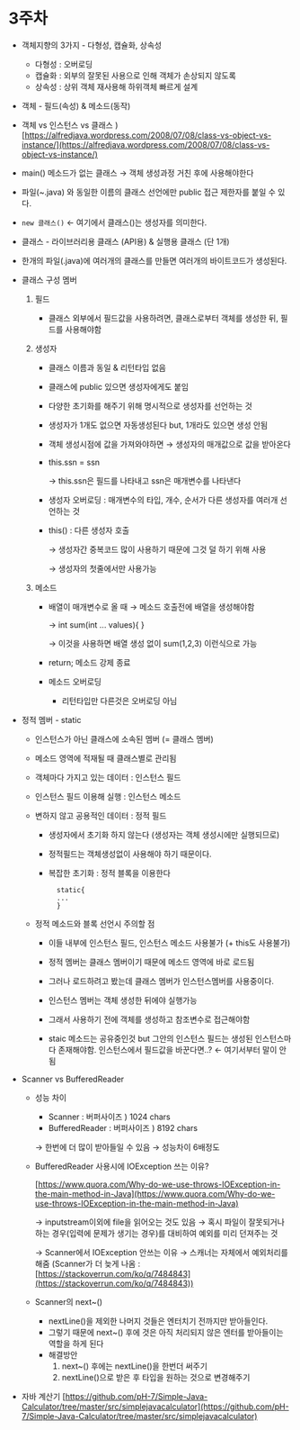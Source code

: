 # 3주차

- 객체지향의 3가지 - 다형성, 캡슐화, 상속성
    - 다형성 : 오버로딩
    - 캡슐화 : 외부의 잘못된 사용으로 인해 객체가 손상되지 않도록
    - 상속성 : 상위 객체 재사용해 하위객체 빠르게 설계

- 객체 - 필드(속성) & 메소드(동작)
- 객체 vs 인스턴스 vs 클래스 ) [https://alfredjava.wordpress.com/2008/07/08/class-vs-object-vs-instance/](https://alfredjava.wordpress.com/2008/07/08/class-vs-object-vs-instance/)
- main() 메소드가 없는 클래스 → 객체 생성과정 거친 후에 사용해야한다
- 파일(~.java) 와 동일한 이름의 클래스 선언에만 public 접근 제한자를 붙일 수 있다.
- `new 클래스()`    ← 여기에서 클래스()는 생성자를 의미한다.
- 클래스 - 라이브러리용 클래스 (API용) & 실행용 클래스 (단 1개)
- 한개의 파일(.java)에 여러개의 클래스를 만들면 여러개의 바이트코드가 생성된다.
- 클래스 구성 멤버
    1. 필드 
        - 클래스 외부에서 필드값을 사용하려면, 클래스로부터 객체를 생성한 뒤, 필드를 사용해야함
    2. 생성자 
        - 클래스 이름과 동일 & 리턴타입 없음
        - 클래스에 public 있으면 생성자에게도 붙임
        - 다양한 초기화를 해주기 위해 명시적으로 생성자를 선언하는 것
        - 생성자가 1개도 없으면 자동생성된다 but, 1개라도 있으면 생성 안됨
        - 객체 생성시점에 값을 가져와야하면 → 생성자의 매개값으로 값을 받아온다
        - this.ssn = ssn

            → this.ssn은 필드를 나타내고 ssn은 매개변수를 나타낸다 

        - 생성자 오버로딩 : 매개변수의 타입, 개수, 순서가 다른 생성자를 여러개 선언하는 것
        - this() : 다른 생성자 호출

            → 생성자간 중복코드 많이 사용하기 때문에 그것 덜 하기 위해 사용

            → 생성자의 첫줄에서만 사용가능 

    3. 메소드 
        - 배열이 매개변수로 올 때 → 메소드 호출전에 배열을 생성해야함

            → int sum(int ... values){ }

            → 이것을 사용하면 배열 생성 없이 sum(1,2,3) 이런식으로 가능 

        - return;  메소드 강제 종료
        - 메소드 오버로딩
            - 리턴타입만 다른것은 오버로딩 아님
- 정적 멤버 - static
    - 인스턴스가 아닌 클래스에 소속된 멤버 (= 클래스 멤버)
    - 메소드 영역에 적재될 때 클래스별로 관리됨

     

    - 객체마다 가지고 있는 데이터 : 인스턴스 필드
    - 인스턴스 필드 이용해 실행 : 인스턴스 메소드
    - 변하지 않고 공용적인 데이터 : 정적 필드
        - 생성자에서 초기화 하지 않는다 (생성자는 객체 생성시에만 실행되므로)
        - 정적필드는 객체생성없이 사용해야 하기 때문이다.
        - 복잡한 초기화 : 정적 블록을 이용한다

                static{
                ...
                }

    - 정적 메소드와 블록 선언시 주의할 점
        - 이들 내부에 인스턴스 필드, 인스턴스 메소드 사용불가 (+ this도 사용불가)
        - 정적 멤버는 클래스 멤버이기 때문에 메소드 영역에 바로 로드됨
        - 그러나 로드하려고 봤는데 클래스 멤버가 인스턴스멤버를 사용중이다.
        - 인스턴스 멤버는 객체 생성한 뒤에야 실행가능
        - 그래서 사용하기 전에 객체를 생성하고 참조변수로 접근해야함

        - staic 메소드는 공유중인것 but 그안의 인스턴스 필드는 생성된 인스턴스마다 존재해야함. 인스턴스에서 필드값을 바꾼다면..? ← 여기서부터 말이 안됨

- Scanner vs BufferedReader
    - 성능 차이
        - Scanner : 버퍼사이즈 ) 1024 chars
        - BufferedReader : 버퍼사이즈 ) 8192 chars

        → 한번에 더 많이 받아들일 수 있음 → 성능차이 6배정도 

    - BufferedReader 사용시에 IOException 쓰는 이유?

        [https://www.quora.com/Why-do-we-use-throws-IOException-in-the-main-method-in-Java](https://www.quora.com/Why-do-we-use-throws-IOException-in-the-main-method-in-Java)

        → inputstream이외에 file을 읽어오는 것도 있음 → 혹시 파일이 잘못되거나 하는 경우(입력에 문제가 생기는 경우)를 대비하여 예외를 미리 던져주는 것 

        → Scanner에서 IOException 안쓰는 이유 → 스캐너는 자체에서 예외처리를 해줌 (Scanner가 더 늦게 나옴 : [https://stackoverrun.com/ko/q/7484843](https://stackoverrun.com/ko/q/7484843))

    - Scanner의 next~()
        - nextLine()을 제외한 나머지 것들은 엔터치기 전까지만 받아들인다.
        - 그렇기 때문에 next~() 후에 것은 아직 처리되지 않은 엔터를 받아들이는 역할을 하게 된다
        - 해결방안
            1. next~() 후에는 nextLine()을 한번더 써주기 
            2. nextLine()으로 받은 후 타입을 원하는 것으로 변경해주기 

- 자바 계산기 [https://github.com/pH-7/Simple-Java-Calculator/tree/master/src/simplejavacalculator](https://github.com/pH-7/Simple-Java-Calculator/tree/master/src/simplejavacalculator)

